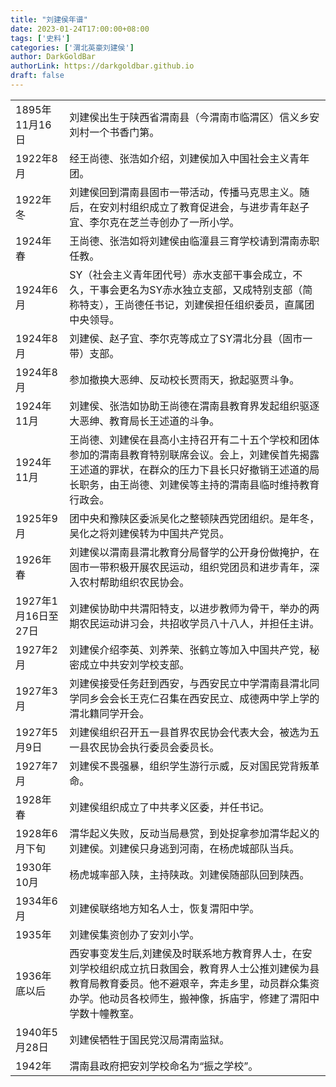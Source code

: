 ```yaml
---
title: "刘建侯年谱"
date: 2023-01-24T17:00:00+08:00
tags: ['史料']
categories: ['渭北英豪刘建侯']
author: DarkGoldBar
authorLink: https://darkgoldbar.github.io
draft: false
---
```

|||
|---|---|
|1895年11月16日|刘建侯出生于陕西省渭南县（今渭南市临渭区）信义乡安刘村一个书香门第。|
|1922年8月|经王尚德、张浩如介绍，刘建侯加入中国社会主义青年团。|
|1922年冬|刘建侯回到渭南县固市一带活动，传播马克思主义。随后，在安刘村组织成立了教育促进会，与进步青年赵子宜、李尔克在芝兰寺创办了一所小学。|
|1924年春|王尚德、张浩如将刘建侯由临潼县三育学校请到渭南赤职任教。|
|1924年6月|SY（社会主义青年团代号）赤水支部干事会成立，不久，干事会更名为SY赤水独立支部，又成特别支部（简称特支），王尚德任书记，刘建侯担任组织委员，直属团中央领导。|
|1924年8月|刘建侯、赵子宜、李尔克等成立了SY渭北分县（固市一带）支部。|
|1924年8月|参加撤换大恶绅、反动校长贾雨天，掀起驱贾斗争。|
|1924年11月|刘建侯、张浩如协助王尚德在渭南县教育界发起组织驱逐大恶绅、教育局长王述道的斗争。|
|1924年11月|王尚德、刘建侯在县高小主持召开有二十五个学校和团体参加的渭南县教育特别联席会议。会上，刘建侯首先揭露王述道的罪状，在群众的压力下县长只好撤销王述道的局长职务，由王尚德、刘建侯等主持的渭南县临时维持教育行政会。|
|1925年9月|团中央和豫陕区委派吴化之整顿陕西党团组织。是年冬，吴化之将刘建侯转为中国共产党员。|
|1926年春|刘建侯以渭南县渭北教育分局督学的公开身份做掩护，在固市一带积极开展农民运动，组织党团员和进步青年，深入农村帮助组织农民协会。|
|1927年1月16日至27日|刘建侯协助中共渭阳特支，以进步教师为骨干，举办的两期农民运动讲习会，共招收学员八十八人，并担任主讲。|
|1927年2月|刘建侯介绍李英、刘养荣、张鹤立等加入中国共产党，秘密成立中共安刘学校支部。|
|1927年3月|刘建侯接受任务赶到西安，与西安民立中学渭南县渭北同学同乡会会长王克仁召集在西安民立、成德两中学上学的渭北籍同学开会。|
|1927年5月9日|刘建侯组织召开五一县首界农民协会代表大会，被选为五一县农民协会执行委员会委员长。|
|1927年7月|刘建侯不畏强暴，组织学生游行示威，反对国民党背叛革命。|
|1928年春|刘建侯组织成立了中共孝义区委，并任书记。|
|1928年6月下旬|渭华起义失败，反动当局悬赏，到处捉拿参加渭华起义的刘建侯。刘建侯只身逃到河南，在杨虎城部队当兵。|
|1930年10月|杨虎城率部入陕，主持陕政。刘建侯随部队回到陕西。|
|1934年6月|刘建侯联络地方知名人士，恢复渭阳中学。|
|1935年|刘建侯集资创办了安刘小学。|
|1936年底以后|西安事变发生后,刘建侯及时联系地方教育界人士，在安刘学校组织成立抗日救国会，教育界人士公推刘建侯为县教育局教育委员。他不避艰辛，奔走乡里，动员群众集资办学。他动员各校师生，搬神像，拆庙宇，修建了渭阳中学数十幢教室。|
|1940年5月28日|刘建侯牺牲于国民党汉局渭南监狱。|
|1942年|渭南县政府把安刘学校命名为“振之学校”。|
